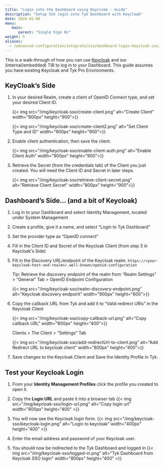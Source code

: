 ```yaml
---
title: "Login into the Dashboard using Keycloak - Guide"
description: "Setup SSO login into Tyk Dashboard with Keycloak"
date: 2024-02-08
menu:
   main:
      parent: "Single Sign On"
weight: 5
aliases:
  - /advanced-configuration/integrate/sso/dashboard-login-keycloak-sso/
---
```



This is a walk-through of how you can use [Keycloak](https://www.keycloak.org) and our (internal/embedded) TIB to log in to your Dashboard. This guide assumes you have existing Keycloak and Tyk Pro Environments.

## KeyCloak’s Side
1. In your desired Realm, create a client of OpenID Connect type, and set your desired Client ID.

   {{< img src="/img/keycloak-sso/create-client.png" alt="Create Client" width="900px" height="900">}}

   {{< img src="/img/keycloak-sso/create-client2.png" alt="Set Client Type and ID" width="900px" height="900">}}


2. Enable client authentication, then save the client.

   {{< img src="/img/keycloak-sso/enable-client-auth.png" alt="Enable Client Auth" width="900px" height="900">}}


3. Retrieve the Secret (from the credentials tab) of the Client you just created. You will need the Client ID and Secret in later steps.

   {{< img src="/img/keycloak-sso/retrieve-client-secret.png" alt="Retrieve Client Secret" width="800px" height="900">}}



## Dashboard’s Side… (and a bit of Keycloak)

1. Log in to your Dashboard and select Identity Management, located under System Management

2. Create a profile, give it a name, and select “Login to Tyk Dashboard”

3. Set the provider type as “OpenID connect”

4. Fill in the Client ID and Secret of the Keycloak Client (from step 3 in Keycloak's Side)

5. Fill in the Discovery URL/endpoint of the Keycloak realm. `https://<your-keycloak-host-and-realm>/.well-known/openid-configuration`

   Tip: Retrieve the discovery endpoint of the realm from “Realm Settings” > “General” Tab > OpenID Endpoint Configuration

   {{< img src="/img/keycloak-sso/realm-discovery-endpoint.png" alt="Keycloak discovery endpoint" width="900px" height="600">}}

6. Copy the callback URL from Tyk and add it to “Valid redirect URIs” in the Keycloak Client

   {{< img src="/img/keycloak-sso/copy-callback-url.png" alt="Copy callback URL" width="800px" height="400">}}

   Clients > The Client > “Settings” Tab

   {{< img src="/img/keycloak-sso/add-redirectUrl-to-client.png" alt="Add Redirect URL to keycloak client" width="800px" height="400">}}


7. Save changes to the Keycloak Client and Save the Identity Profile in Tyk.


## Test your Keycloak Login
1. From your **Identity Management Profiles** click the profile you created to open it.

2. Copy the **Login URL** and paste it into a browser tab
   {{< img src="/img/keycloak-sso/login-url.png" alt="Copy login url" width="800px" height="400" >}}

3. You will now see the Keycloak login form.
   {{< img src="/img/keycloak-sso/keycloak-login.png" alt="Login to keycloak" width="400px" height="400" >}}

4. Enter the email address and password of your Keycloak user.

5. You should now be redirected to the Tyk Dashboard and logged in
   {{< img src="/img/keycloak-sso/logged-in.png" alt="Tyk Dashboard from Keycloak SSO login" width="800px" height="400" >}}
